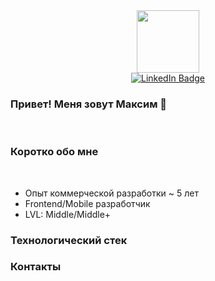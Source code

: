 <div id="header" align="center">
  <img src="https://media.giphy.com/media/ZVik7pBtu9dNS/giphy.gif" width="100"/>
</div>
<div id="badges" align="center">
  <a href="https://www.linkedin.com/in/maxim-gunko">
    <img src="https://img.shields.io/badge/LinkedIn-blue?logo=linkedin&logoColor=white" alt="LinkedIn Badge"/>
  </a>
</div>

### Привет! Меня зовут Максим 👋
<br/>
<h3>Коротко обо мне</h3>
<br/>
<ul>
  <li>Опыт коммерческой разработки ~ 5 лет</li>
  <li>Frontend/Mobile разработчик</li>
  <li>LVL: Middle/Middle+</li>
</ul>

<h3>Технологический стек</h3>
<h3>Контакты</h3>


<!--
**halahot/halahot** is a ✨ _special_ ✨ repository because its `README.md` (this file) appears on your GitHub profile.

Here are some ideas to get you started:

- 🔭 I’m currently working on ...
- 🌱 I’m currently learning ...
- 👯 I’m looking to collaborate on ...
- 🤔 I’m looking for help with ...
- 💬 Ask me about ...
- 📫 How to reach me: ...
- 😄 Pronouns: ...
- ⚡ Fun fact: ...
-->
